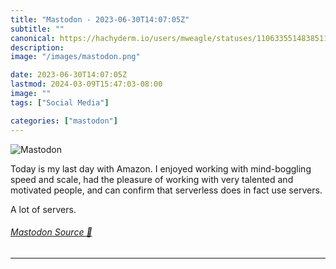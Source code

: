 ```yaml
---
title: "Mastodon - 2023-06-30T14:07:05Z"
subtitle: ""
canonical: https://hachyderm.io/users/mweagle/statuses/110633551483851105
description:
image: "/images/mastodon.png"

date: 2023-06-30T14:07:05Z
lastmod: 2024-03-09T15:47:03-08:00
image: ""
tags: ["Social Media"]

categories: ["mastodon"]
---
```

![Mastodon](/images/mastodon.png)

<p>Today is my last day with Amazon. I enjoyed working with mind-boggling speed and scale, had the pleasure of working with very talented and motivated people, and can confirm that serverless does in fact use servers. </p><p>A lot of servers.</p>


###### [Mastodon Source 🐘](https://hachyderm.io/@mweagle/110633551483851105)

___
